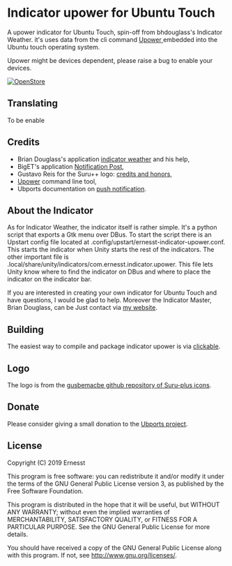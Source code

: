# Indicator upower for Ubuntu Touch

A upower indicator for Ubuntu Touch, spin-off from bhdouglass's Indicator Weather.
it's uses data from the cli command [Upower ](https://upower.freedesktop.org/) embedded into the Ubuntu touch operating system.

Upower might be devices dependent, please raise a bug to enable your devices.

[![OpenStore](https://open-store.io/badges/en_US.png)](https://open-store.io/app/indicator.upower-ernesst)

## Translating

To be enable

## Credits
 * Brian Douglass's application [indicator weather](https://gitlab.com/bhdouglass/indicator-weather) and his help,
 * BigET's application [Notification Post](https://github.com/BigET/NotificationPost),
 * Gustavo Reis for the Suru++ logo: [credits and honors](https://github.com/gusbemacbe/suru-plus),
 * [Upower](https://upower.freedesktop.org/) command line tool,
 * Ubports documentation on [push notification](https://docs.ubports.com/en/latest/appdev/guides/pushnotifications.html/).



## About the Indicator
As for Indicator Weather, the indicator itself is rather simple. It's a python script that exports a Gtk
menu over DBus. To start the script there is an Upstart config file located at
.config/upstart/ernesst-indicator-upower.conf. This starts the indicator when
Unity starts the rest of the indicators. The other important file is
.local/share/unity/indicators/com.ernesst.indicator.upower. This file lets Unity know where to
find the indicator on DBus and where to place the indicator on the indicator bar.

If you are interested in creating your own indicator for Ubuntu Touch and have
questions, I would be glad to help.
Moreover the Indicator Master, Brian Douglass, can be Just contact via [my website](https://bhdouglass.com/contact.html).

## Building

The easiest way to compile and package indicator upower is via [clickable](https://github.com/bhdouglass/clickable).

## Logo

The logo is from the [gusbemacbe github repository of Suru-plus icons](https://github.com/gusbemacbe/suru-plus).

## Donate

Please consider giving a small donation to the [Ubports project](https://ubports.com/donate).

## License

Copyright (C) 2019 Ernesst

This program is free software: you can redistribute it and/or modify it under the terms of the GNU General Public License version 3, as published
by the Free Software Foundation.

This program is distributed in the hope that it will be useful, but WITHOUT ANY WARRANTY; without even the implied warranties of MERCHANTABILITY, SATISFACTORY QUALITY, or FITNESS FOR A PARTICULAR PURPOSE.  See the GNU General Public License for more details.

You should have received a copy of the GNU General Public License along with this program.  If not, see <http://www.gnu.org/licenses/>.

